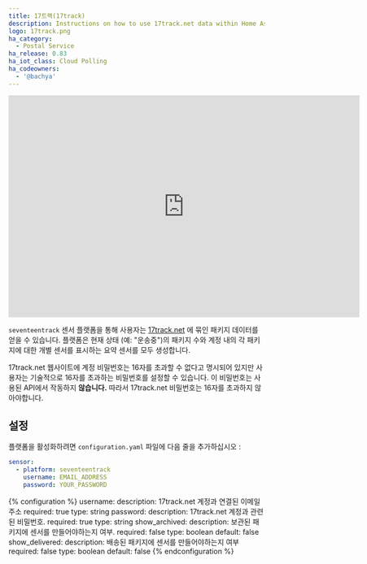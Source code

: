 ```yaml
---
title: 17트랙(17track)
description: Instructions on how to use 17track.net data within Home Assistant
logo: 17track.png
ha_category:
  - Postal Service
ha_release: 0.83
ha_iot_class: Cloud Polling
ha_codeowners:
  - '@bachya'
---
```


<iframe width="690" height="437" src="https://www.youtube.com/embed/niWKm7GVygU?list=PLWlpiQXaMerTyzl_Pe1PEloZTj9MoU5cl" frameborder="0" allow="accelerometer; autoplay; encrypted-media; gyroscope; picture-in-picture" allowfullscreen></iframe>

`seventeentrack` 센서 플랫폼을 통해 사용자는 [17track.net](https://www.17track.net/en) 에 묶인 패키지 데이터를 얻을 수 있습니다. 플랫폼은 현재 상태 (예: "운송중")의 패키지 수와 계정 내의 각 패키지에 대한 개별 센서를 표시하는 요약 센서를 모두 생성합니다.

<div class='note warning'>

17track.net 웹사이트에 계정 비밀번호는 16자를 초과할 수 없다고 명시되어 있지만 사용자는 기술적으로 16자를 초과하는 비밀번호를 설정할 수 있습니다. 이 비밀번호는 사용된 API에서 작동하지 **않습니다.** 따라서 17track.net 비밀번호는 16자를 초과하지 않아야합니다.

</div>

## 설정

플랫폼을 활성화하려면 `configuration.yaml` 파일에 다음 줄을 추가하십시오 : 

```yaml
sensor:
  - platform: seventeentrack
    username: EMAIL_ADDRESS
    password: YOUR_PASSWORD
```

{% configuration %}
username:
  description: 17track.net 계정과 연결된 이메일 주소
  required: true
  type: string
password:
  description: 17track.net 계정과 관련된 비밀번호.
  required: true
  type: string
show_archived:
  description: 보관된 패키지에 센서를 만들어야하는지 여부.
  required: false
  type: boolean
  default: false
show_delivered:
  description: 배송된 패키지에 센서를 만들어야하는지 여부
  required: false
  type: boolean
  default: false
{% endconfiguration %}
